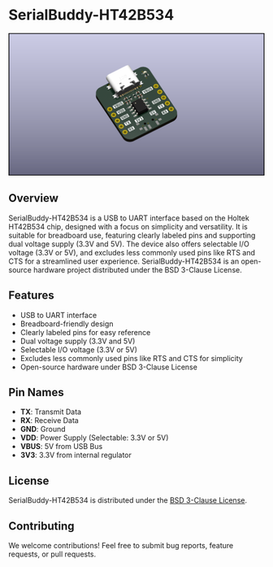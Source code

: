 # SerialBuddy-HT42B534

![SerialBuddy-HT42B534 Logo](SerialBuddy-HT42B534.png)

## Overview

SerialBuddy-HT42B534 is a USB to UART interface based on the Holtek HT42B534 chip, designed with a focus on simplicity and versatility. It is suitable for breadboard use, featuring clearly labeled pins and supporting dual voltage supply (3.3V and 5V). The device also offers selectable I/O voltage (3.3V or 5V), and excludes less commonly used pins like RTS and CTS for a streamlined user experience. SerialBuddy-HT42B534 is an open-source hardware project distributed under the BSD 3-Clause License.

## Features

- USB to UART interface
- Breadboard-friendly design
- Clearly labeled pins for easy reference
- Dual voltage supply (3.3V and 5V)
- Selectable I/O voltage (3.3V or 5V)
- Excludes less commonly used pins like RTS and CTS for simplicity
- Open-source hardware under BSD 3-Clause License


## Pin Names

- **TX**: Transmit Data
- **RX**: Receive Data
- **GND**: Ground
- **VDD**: Power Supply (Selectable: 3.3V or 5V)
- **VBUS**: 5V from USB Bus
- **3V3**: 3.3V from internal regulator

## License

SerialBuddy-HT42B534 is distributed under the [BSD 3-Clause License](LICENSE).

## Contributing

We welcome contributions! Feel free to submit bug reports, feature requests, or pull requests.
